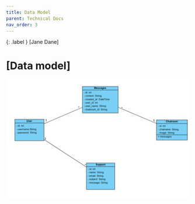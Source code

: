 ```yaml
---
title: Data Model
parent: Technical Docs
nav_order: 3
---
```


{: .label }
[Jane Dane]

# [Data model]


![UML Diagramm](/docs/technical-docs/doc-img/UML.png "UML Diagramm")
